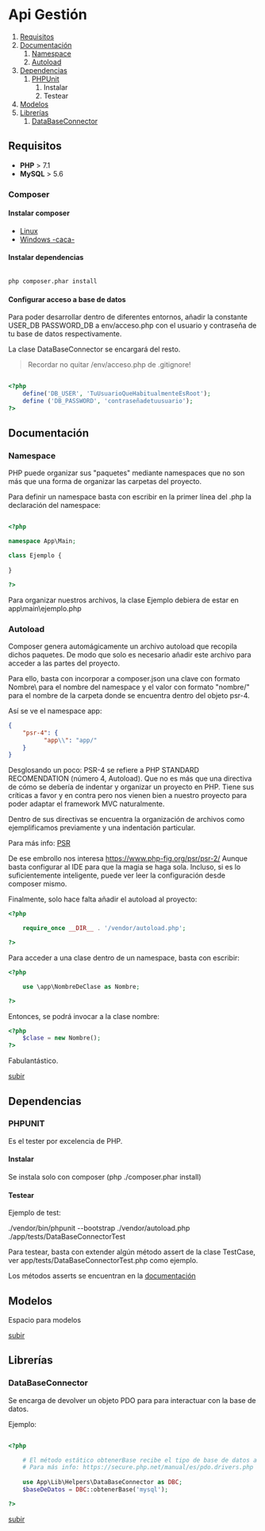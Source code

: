 # Api Gestión

1. [Requisitos](#requisitos)
2. [Documentación](#documentación)
    1. [Namespace](#namespace)
    2. [Autoload](#autoload)
3. [Dependencias](#dependencias)
    1. [PHPUnit](#phpunit)
        1. Instalar
        2. Testear
4. [Modelos](#modelos)
5. [Librerías](#librerías)
    1. [DataBaseConnector](#databaseconnector)

## Requisitos

+ **PHP** > 7.1
+ **MySQL** > 5.6

### Composer
#### Instalar composer
+ [Linux](https://getcomposer.org/doc/00-intro.md#installation-linux-unix-osx)
+ [Windows -caca-](https://getcomposer.org/doc/00-intro.md#installation-windows)

#### Instalar dependencias

```bash

php composer.phar install

```

#### Configurar acceso a base de datos
Para poder desarrollar dentro de diferentes entornos, añadir la constante USER_DB PASSWORD_DB a env/acceso.php con el usuario y contraseña de tu base de datos respectivamente.

La clase DataBaseConnector se encargará del resto.

> Recordar no quitar /env/acceso.php de .gitignore!

```php

<?php
    define('DB_USER', 'TuUsuarioQueHabitualmenteEsRoot');
    define ('DB_PASSWORD', 'contraseñadetuusuario');
?>

```

## Documentación

### Namespace

PHP puede organizar sus "paquetes" mediante namespaces que no son más que una forma de organizar las carpetas del proyecto.

Para definir un namespace basta con escribir en la primer línea del .php la declaración del namespace:

```php

<?php

namespace App\Main;

class Ejemplo {
	
}

?>

```

Para organizar nuestros archivos, la clase Ejemplo debiera de estar en app\main\ejemplo.php



### Autoload


Composer genera automágicamente un archivo autoload que recopila dichos paquetes. De modo que solo  es necesario añadir este archivo para acceder a las partes del proyecto.

Para ello, basta con incorporar a composer.json una clave con formato Nombre\\ para el nombre del namespace y el valor con formato "nombre/" para el nombre de la carpeta donde se encuentra dentro del objeto psr-4. 

Así se ve el namespace app:

```json
{
    "psr-4": {
          "app\\": "app/"
    }
}

```  

Desglosando un poco: PSR-4 se refiere a PHP STANDARD RECOMENDATION (número 4, Autoload). Que no es más que una directiva de cómo se debería de indentar y organizar un proyecto en PHP. Tiene sus críticas a favor y en contra pero nos vienen bien a nuestro proyecto para poder adaptar el framework MVC naturalmente.

Dentro de sus directivas se encuentra la organización de archivos como ejemplificamos previamente y una indentación particular.

Para más info: [PSR](https://www.php-fig.org/psr/)

De ese embrollo nos interesa https://www.php-fig.org/psr/psr-2/ Aunque basta configurar al IDE para que la magia se haga sola. Incluso, si es lo suficientemente inteligente, puede ver leer la configuración desde composer mismo. 

Finalmente, solo hace falta añadir el autoload al proyecto:

```php
<?php

    require_once __DIR__ . '/vendor/autoload.php';

?>
```

Para acceder a una clase dentro de un namespace, basta con escribir:

```php
<?php

    use \app\NombreDeClase as Nombre;

?>
```


Entonces, se podrá invocar a la clase nombre:

```php
<?php
    $clase = new Nombre();
?> 

```

Fabulantástico.

[subir](#api-gestión)

## Dependencias

### PHPUNIT

Es el tester por excelencia de PHP.

#### Instalar

Se instala solo con composer (php ./composer.phar install)

#### Testear

Ejemplo de test:

 ./vendor/bin/phpunit --bootstrap ./vendor/autoload.php ./app/tests/DataBaseConnectorTest

Para testear, basta con extender algún método assert de la clase TestCase, ver app/tests/DataBaseConnectorTest.php como ejemplo.

Los métodos asserts se encuentran en la [documentación](http://phpunit.readthedocs.io/en/7.1/assertions.html)

## Modelos

Espacio para modelos

[subir](#api-gestión)

## Librerías

### DataBaseConnector

Se encarga de devolver un objeto PDO para para interactuar con la base de datos. 

Ejemplo: 

```php

<?php

    # El método estático obtenerBase recibe el tipo de base de datos a usar.
    # Para más info: https://secure.php.net/manual/es/pdo.drivers.php
    
    use App\Lib\Helpers\DataBaseConnector as DBC;
    $baseDeDatos = DBC::obtenerBase('mysql');

?>

``` 

[subir](#api-gestión)